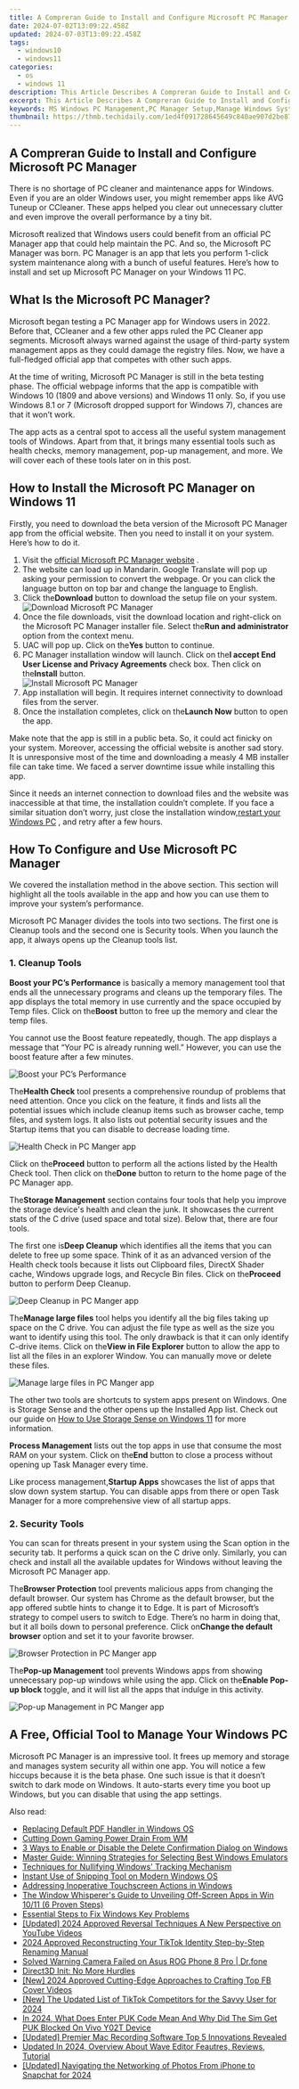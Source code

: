 ```yaml
---
title: A Compreran Guide to Install and Configure Microsoft PC Manager
date: 2024-07-02T13:09:22.458Z
updated: 2024-07-03T13:09:22.458Z
tags:
  - windows10
  - windows11
categories:
  - os
  - windows 11
description: This Article Describes A Compreran Guide to Install and Configure Microsoft PC Manager
excerpt: This Article Describes A Compreran Guide to Install and Configure Microsoft PC Manager
keywords: MS Windows PC Management,PC Manager Setup,Manage Windows System,Configuring PC Manager,Purchase & Install PCMgr,Mastering Microsoft PCMgr,Optimizing Windows Configuration
thumbnail: https://thmb.techidaily.com/1ed4f091728645649c840ae907d2be87aba494a53f4cf1942b1dcf1c240fc190.jpg
---
```


## A Compreran Guide to Install and Configure Microsoft PC Manager

 There is no shortage of PC cleaner and maintenance apps for Windows. Even if you are an older Windows user, you might remember apps like AVG Tuneup or CCleaner. These apps helped you clear out unnecessary clutter and even improve the overall performance by a tiny bit.

 Microsoft realized that Windows users could benefit from an official PC Manager app that could help maintain the PC. And so, the Microsoft PC Manager was born. PC Manager is an app that lets you perform 1-click system maintenance along with a bunch of useful features. Here’s how to install and set up Microsoft PC Manager on your Windows 11 PC.

## What Is the Microsoft PC Manager?

 Microsoft began testing a PC Manager app for Windows users in 2022\. Before that, CCleaner and a few other apps ruled the PC Cleaner app segments. Microsoft always warned against the usage of third-party system management apps as they could damage the registry files. Now, we have a full-fledged official app that competes with other such apps.

 At the time of writing, Microsoft PC Manager is still in the beta testing phase. The official webpage informs that the app is compatible with Windows 10 (1809 and above versions) and Windows 11 only. So, if you use Windows 8.1 or 7 (Microsoft dropped support for Windows 7), chances are that it won’t work.

 The app acts as a central spot to access all the useful system management tools of Windows. Apart from that, it brings many essential tools such as health checks, memory management, pop-up management, and more. We will cover each of these tools later on in this post.

## How to Install the Microsoft PC Manager on Windows 11

 Firstly, you need to download the beta version of the Microsoft PC Manager app from the official website. Then you need to install it on your system. Here’s how to do it.

1. Visit the [official Microsoft PC Manager website](https://pcmanager-en.microsoft.com/) .
2. The website can load up in Mandarin. Google Translate will pop up asking your permission to convert the webpage. Or you can click the language button on top bar and change the language to English.
3. Click the**Download** button to download the setup file on your system.  
![Download Microsoft PC Manager](https://static1.makeuseofimages.com/wordpress/wp-content/uploads/2022/12/download-microsoft-pc-manager.jpg)
4. Once the file downloads, visit the download location and right-click on the Microsoft PC Manager installer file. Select the**Run and administrator** option from the context menu.
5. UAC will pop up. Click on the**Yes** button to continue.
6. PC Manager installation window will launch. Click on the**I accept End User License and Privacy Agreements** check box. Then click on the**Install** button.  
![Install Microsoft PC Manager](https://static1.makeuseofimages.com/wordpress/wp-content/uploads/2022/12/install-microsoft-pc-manager.jpg)
7. App installation will begin. It requires internet connectivity to download files from the server.
8. Once the installation completes, click on the**Launch Now** button to open the app.

 Make note that the app is still in a public beta. So, it could act finicky on your system. Moreover, accessing the official website is another sad story. It is unresponsive most of the time and downloading a measly 4 MB installer file can take time. We faced a server downtime issue while installing this app.

 Since it needs an internet connection to download files and the website was inaccessible at that time, the installation couldn’t complete. If you face a similar situation don’t worry, just close the installation window,[restart your Windows PC](https://www.makeuseof.com/windows-restart-methods/) , and retry after a few hours.

## How To Configure and Use Microsoft PC Manager

 We covered the installation method in the above section. This section will highlight all the tools available in the app and how you can use them to improve your system’s performance.

 Microsoft PC Manager divides the tools into two sections. The first one is Cleanup tools and the second one is Security tools. When you launch the app, it always opens up the Cleanup tools list.

### 1\. Cleanup Tools

**Boost your PC’s Performance** is basically a memory management tool that ends all the unnecessary programs and cleans up the temporary files. The app displays the total memory in use currently and the space occupied by Temp files. Click on the**Boost** button to free up the memory and clear the temp files.

 You cannot use the Boost feature repeatedly, though. The app displays a message that “Your PC is already running well.” However, you can use the boost feature after a few minutes.

![Boost your PC’s Performance](https://static1.makeuseofimages.com/wordpress/wp-content/uploads/2022/12/boost-your-pc-s-performance.jpg)

 The**Health Check** tool presents a comprehensive roundup of problems that need attention. Once you click on the feature, it finds and lists all the potential issues which include cleanup items such as browser cache, temp files, and system logs. It also lists out potential security issues and the Startup items that you can disable to decrease loading time.

![Health Check in PC Manger app](https://static1.makeuseofimages.com/wordpress/wp-content/uploads/2022/12/health-check-in-pc-manger-app.jpg)

 Click on the**Proceed** button to perform all the actions listed by the Health Check tool. Then click on the**Done** button to return to the home page of the PC Manager app.

 The**Storage Management** section contains four tools that help you improve the storage device's health and clean the junk. It showcases the current stats of the C drive (used space and total size). Below that, there are four tools.

 The first one is**Deep Cleanup** which identifies all the items that you can delete to free up some space. Think of it as an advanced version of the Health check tools because it lists out Clipboard files, DirectX Shader cache, Windows upgrade logs, and Recycle Bin files. Click on the**Proceed** button to perform Deep Cleanup.

![Deep Cleanup in PC Manger app](https://static1.makeuseofimages.com/wordpress/wp-content/uploads/2022/12/deep-cleanup-in-pc-manger-app.jpg)

 The**Manage large files** tool helps you identify all the big files taking up space on the C drive. You can adjust the file type as well as the size you want to identify using this tool. The only drawback is that it can only identify C-drive items. Click on the**View in File Explorer** button to allow the app to list all the files in an explorer Window. You can manually move or delete these files.

![Manage large files in PC Manger app](https://static1.makeuseofimages.com/wordpress/wp-content/uploads/2022/12/manage-large-files-in-pc-manger-app.jpg)

 The other two tools are shortcuts to system apps present on Windows. One is Storage Sense and the other opens up the Installed App list. Check out our guide on [How to Use Storage Sense on Windows 11](https://www.makeuseof.com/windows-11-storage-sense-guide/) for more information.

**Process Management** lists out the top apps in use that consume the most RAM on your system. Click on the**End** button to close a process without opening up Task Manager every time.

 Like process management,**Startup Apps** showcases the list of apps that slow down system startup. You can disable apps from there or open Task Manager for a more comprehensive view of all startup apps.

### 2\. Security Tools

 You can scan for threats present in your system using the Scan option in the security tab. It performs a quick scan on the C drive only. Similarly, you can check and install all the available updates for Windows without leaving the Microsoft PC Manager app.

 The**Browser Protection** tool prevents malicious apps from changing the default browser. Our system has Chrome as the default browser, but the app offered subtle hints to change it to Edge. It is part of Microsoft’s strategy to compel users to switch to Edge. There’s no harm in doing that, but it all boils down to personal preference. Click on**Change the default browser** option and set it to your favorite browser.

![Browser Protection in PC Manger app](https://static1.makeuseofimages.com/wordpress/wp-content/uploads/2022/12/browser-protection-in-pc-manger-app.jpg)

 The**Pop-up Management** tool prevents Windows apps from showing unnecessary pop-up windows while using the app. Click on the**Enable Pop-up block** toggle, and it will list all the apps that indulge in this activity.

![Pop-up Management in PC Manger app](https://static1.makeuseofimages.com/wordpress/wp-content/uploads/2022/12/pop-up-management-in-pc-manger-app.jpg)

## A Free, Official Tool to Manage Your Windows PC

 Microsoft PC Manager is an impressive tool. It frees up memory and storage and manages system security all within one app. You will notice a few hiccups because it is the beta phase. One such issue is that it doesn’t switch to dark mode on Windows. It auto-starts every time you boot up Windows, but you can disable that using the app settings.


<ins class="adsbygoogle"
     style="display:block"
     data-ad-format="autorelaxed"
     data-ad-client="ca-pub-7571918770474297"
     data-ad-slot="1223367746"></ins>



<ins class="adsbygoogle"
     style="display:block"
     data-ad-client="ca-pub-7571918770474297"
     data-ad-slot="8358498916"
     data-ad-format="auto"
     data-full-width-responsive="true"></ins>

<span class="atpl-alsoreadstyle">Also read:</span>
<div><ul>
<li><a href="https://win11.techidaily.com/replacing-default-pdf-handler-in-windows-os/"><u>Replacing Default PDF Handler in Windows OS</u></a></li>
<li><a href="https://win11.techidaily.com/cutting-down-gaming-power-drain-from-wm/"><u>Cutting Down Gaming Power Drain From WM</u></a></li>
<li><a href="https://win11.techidaily.com/3-ways-to-enable-or-disable-the-delete-confirmation-dialog-on-windows/"><u>3 Ways to Enable or Disable the Delete Confirmation Dialog on Windows</u></a></li>
<li><a href="https://win11.techidaily.com/master-guide-winning-strategies-for-selecting-best-windows-emulators/"><u>Master Guide: Winning Strategies for Selecting Best Windows Emulators</u></a></li>
<li><a href="https://win11.techidaily.com/techniques-for-nullifying-windows-tracking-mechanism/"><u>Techniques for Nullifying Windows' Tracking Mechanism</u></a></li>
<li><a href="https://win11.techidaily.com/instant-use-of-snipping-tool-on-modern-windows-os/"><u>Instant Use of Snipping Tool on Modern Windows OS</u></a></li>
<li><a href="https://win11.techidaily.com/addressing-inoperative-touchscreen-actions-in-windows/"><u>Addressing Inoperative Touchscreen Actions in Windows</u></a></li>
<li><a href="https://win11.techidaily.com/the-window-whisperers-guide-to-unveiling-off-screen-apps-in-win-1011-6-proven-steps/"><u>The Window Whisperer's Guide to Unveiling Off-Screen Apps in Win 10/11 (6 Proven Steps)</u></a></li>
<li><a href="https://win11.techidaily.com/essential-steps-to-fix-windows-key-problems/"><u>Essential Steps to Fix Windows Key Problems</u></a></li>
<li><a href="https://youtube-docs.techidaily.com/ed-2024-approved-reversal-techniques-a-new-perspective-on-youtube-videos/"><u>[Updated] 2024 Approved  Reversal Techniques  A New Perspective on YouTube Videos</u></a></li>
<li><a href="https://tiktok-video-recordings.techidaily.com/2024-approved-reconstructing-your-tiktok-identity-step-by-step-renaming-manual/"><u>2024 Approved  Reconstructing Your TikTok Identity  Step-by-Step Renaming Manual</u></a></li>
<li><a href="https://fix-guide.techidaily.com/solved-warning-camera-failed-on-asus-rog-phone-8-pro-drfone-by-drfone-fix-android-problems-fix-android-problems/"><u>Solved Warning Camera Failed on Asus ROG Phone 8 Pro | Dr.fone</u></a></li>
<li><a href="https://graphic-issues.techidaily.com/direct3d-init-no-more-hurdles/"><u>Direct3D Init: No More Hurdles</u></a></li>
<li><a href="https://facebook-clips.techidaily.com/new-2024-approved-cutting-edge-approaches-to-crafting-top-fb-cover-videos/"><u>[New] 2024 Approved  Cutting-Edge Approaches to Crafting Top FB Cover Videos</u></a></li>
<li><a href="https://tiktok-videos.techidaily.com/new-the-updated-list-of-tiktok-competitors-for-the-savvy-user-for-2024/"><u>[New] The Updated List of TikTok Competitors for the Savvy User for 2024</u></a></li>
<li><a href="https://sim-unlock.techidaily.com/in-2024-what-does-enter-puk-code-mean-and-why-did-the-sim-get-puk-blocked-on-vivo-y02t-device-by-drfone-android/"><u>In 2024, What Does Enter PUK Code Mean And Why Did The Sim Get PUK Blocked On Vivo Y02T Device</u></a></li>
<li><a href="https://on-screen-recording.techidaily.com/updated-premier-mac-recording-software-top-5-innovations-revealed/"><u>[Updated] Premier Mac Recording Software  Top 5 Innovations Revealed</u></a></li>
<li><a href="https://voice-adjusting.techidaily.com/updated-in-2024-overview-about-wave-editor-feautres-reviews-tutorial/"><u>Updated In 2024, Overview About Wave Editor Feautres, Reviews, Tutorial</u></a></li>
<li><a href="https://snapchat-videos.techidaily.com/updated-navigating-the-networking-of-photos-from-iphone-to-snapchat-for-2024/"><u>[Updated] Navigating the Networking of Photos From iPhone to Snapchat for 2024</u></a></li>
</ul></div>
